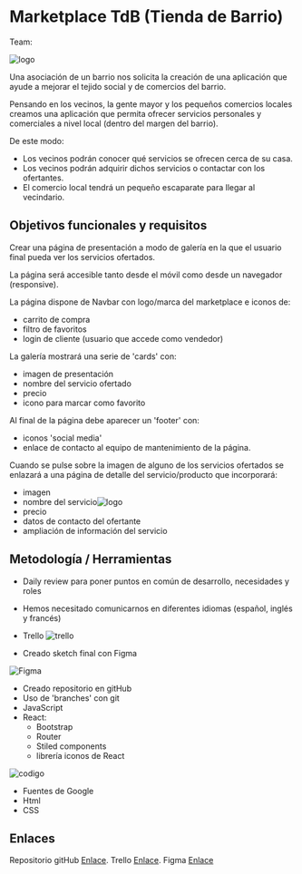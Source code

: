 # Marketplace TdB (Tienda de Barrio)

Team:

![logo](../TdB-Hackaton/src/img/logo.png)

Una asociación de un barrio nos solicita la creación de una aplicación que ayude a mejorar el tejido social y de comercios del barrio.

Pensando en los vecinos, la gente mayor y los pequeños comercios locales creamos una aplicación que permita ofrecer servicios personales y comerciales a nivel local (dentro del margen del barrio).

De este modo:

- Los vecinos podrán conocer qué servicios se ofrecen cerca de su casa.
- Los vecinos podrán adquirir dichos servicios o contactar con los ofertantes.
- El comercio local tendrá un pequeño escaparate para llegar al vecindario.

## Objetivos funcionales y requisitos

Crear una página de presentación a modo de galería en la que el usuario final pueda ver los servicios ofertados.

La página será accesible tanto desde el móvil como desde un navegador (responsive).

La página dispone de Navbar con logo/marca del marketplace e iconos de:

- carrito de compra
- filtro de favoritos
- login de cliente (usuario que accede como vendedor)

La galería mostrará una serie de 'cards' con:

- imagen de presentación
- nombre del servicio ofertado
- precio
- icono para marcar como favorito

Al final de la página debe aparecer un 'footer' con:

- iconos 'social media'
- enlace de contacto al equipo de mantenimiento de la página.

Cuando se pulse sobre la imagen de alguno de los servicios ofertados se enlazará a una página de detalle del servicio/producto que incorporará:

- imagen
- nombre del servicio![logo](../TdB-Hackaton/src/img/logo.png)
- precio
- datos de contacto del ofertante
- ampliación de información del servicio

## Metodología / Herramientas

- Daily review para poner puntos en común de desarrollo, necesidades y roles
- Hemos necesitado comunicarnos en diferentes idiomas (español, inglés y francés)
- Trello
  ![trello](../TdB-Hackaton/src/img/trello.png)

- Creado sketch final con Figma

![Figma](../TdB-Hackaton/src/img/figma.png)

- Creado repositorio en gitHub
- Uso de 'branches' con git
- JavaScript
- React:
  - Bootstrap
  - Router
  - Stiled components
  - librería iconos de React

![codigo](../TdB-Hackaton/src/img/codigo.png)

- Fuentes de Google
- Html
- CSS

## Enlaces

Repositorio gitHub [Enlace](https://github.com/LidiaLG/TdB-Hackaton).
Trello [Enlace](https://trello.com/b/eLoc4xmQ/hackathon-equipo-9).
Figma [Enlace](https://www.figma.com/file/xCrzLmtJe4VLk8QIMiJqH4/MarketPlaceCaixaBank?node-id=11%3A3&t=1P7GkCBVaaYm8EvV-0)
